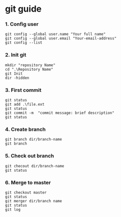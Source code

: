 # git guide

### 1. Config user
```
git config --global user.name "Your full name"
git config --global user.email "Your-email-address"
git config --list
```

### 2. Init git
```
mkdir "repository Name"
cd ".\Repository Name"
git Init
dir -hidden
```

### 3. First commit
```
git status
git add .\file.ext
git status
git commit -m  "commit message: brief description"
git status
```
### 4. Create branch
```
git branch dir/branch-name
git branch
```
### 5. Check out branch
```
git checout dir/branch-name
git status
```
### 6. Merge to master
```
git checkout master
git status
git merger dir/branch name
git status
git log